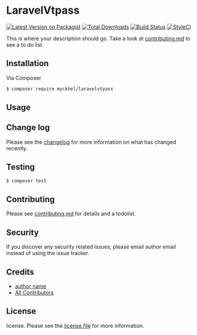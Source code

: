 # LaravelVtpass

[![Latest Version on Packagist][ico-version]][link-packagist]
[![Total Downloads][ico-downloads]][link-downloads]
[![Build Status][ico-travis]][link-travis]
[![StyleCI][ico-styleci]][link-styleci]

This is where your description should go. Take a look at [contributing.md](contributing.md) to see a to do list.

## Installation

Via Composer

``` bash
$ composer require myckhel/laravelvtpass
```

## Usage

## Change log

Please see the [changelog](changelog.md) for more information on what has changed recently.

## Testing

``` bash
$ composer test
```

## Contributing

Please see [contributing.md](contributing.md) for details and a todolist.

## Security

If you discover any security related issues, please email author email instead of using the issue tracker.

## Credits

- [author name][link-author]
- [All Contributors][link-contributors]

## License

license. Please see the [license file](license.md) for more information.

[ico-version]: https://img.shields.io/packagist/v/myckhel/laravelvtpass.svg?style=flat-square
[ico-downloads]: https://img.shields.io/packagist/dt/myckhel/laravelvtpass.svg?style=flat-square
[ico-travis]: https://img.shields.io/travis/myckhel/laravelvtpass/master.svg?style=flat-square
[ico-styleci]: https://styleci.io/repos/12345678/shield

[link-packagist]: https://packagist.org/packages/myckhel/laravelvtpass
[link-downloads]: https://packagist.org/packages/myckhel/laravelvtpass
[link-travis]: https://travis-ci.org/myckhel/laravelvtpass
[link-styleci]: https://styleci.io/repos/12345678
[link-author]: https://github.com/myckhel
[link-contributors]: ../../contributors
